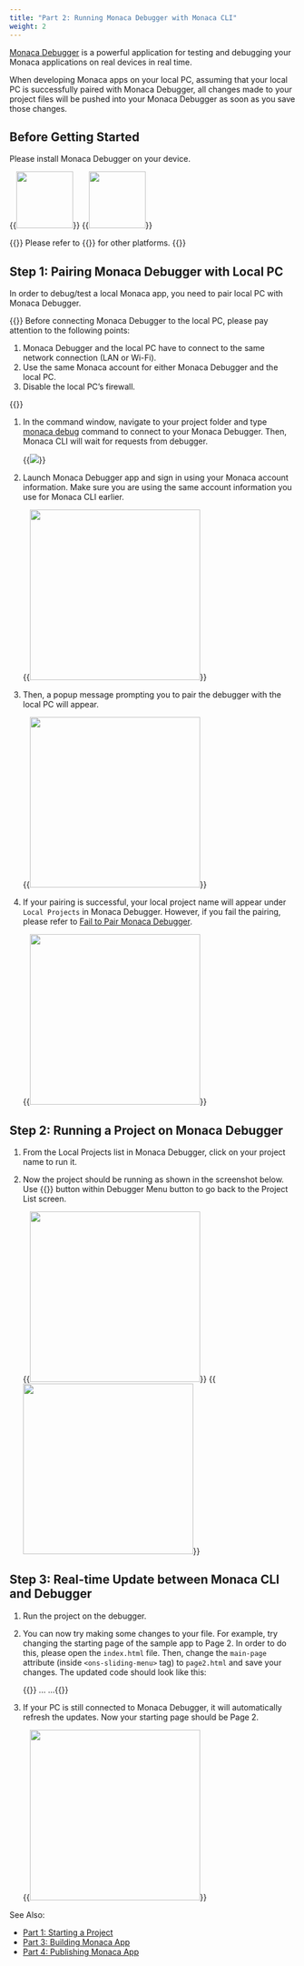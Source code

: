 ```yaml
---
title: "Part 2: Running Monaca Debugger with Monaca CLI"
weight: 2
---
```


[Monaca Debugger](/en/products_guide/debugger) is a powerful
application for testing and debugging your Monaca applications on real
devices in real time.

When developing Monaca apps on your local PC, assuming that your local
PC is successfully paired with Monaca Debugger, all changes made to your
project files will be pushed into your Monaca Debugger as soon as you
save those changes.

## Before Getting Started

Please install Monaca Debugger on your device.

{{<img src="/images/monaca_cli/tutorial/testing_debugging/App_Store.jpg" width="100" link="https://itunes.apple.com/us/app/monaca/id550941371?mt=8">}}
{{<img src="/images/monaca_cli/tutorial/testing_debugging/Google_play.png" width="100" link="https://play.google.com/store/apps/details?id=mobi.monaca.debugger&hl=en">}}

{{<note>}}
    Please refer to {{<link href="/en/products_guide/debugger/installation/" title="Monaca Debugger Installation">}} for other platforms.
{{</note>}}

## Step 1: Pairing Monaca Debugger with Local PC

In order to debug/test a local Monaca app, you need to pair local PC
with Monaca Debugger.

{{<note>}}
    Before connecting Monaca Debugger to the local PC, please pay attention
to the following points:
    <ol>
        <li>Monaca Debugger and the local PC have to connect to the same network connection (LAN or Wi-Fi).</li>
        <li>Use the same Monaca account for either Monaca Debugger and the local PC.</li>
        <li>Disable the local PC’s firewall.</li>
    </ol>
{{</note>}}

1. In the command window, navigate to your project folder and type [monaca debug](/en/products_guide/monaca_cli/cli_commands/#monaca-debug) command to connect to your Monaca Debugger. Then, Monaca CLI will wait for requests from debugger.

    {{<img src="/images/monaca_cli/tutorial/testing_debugging/3.png">}}

2.  Launch Monaca Debugger app and sign in using your Monaca account
    information. Make sure you are using the same account information
    you use for Monaca CLI earlier.

    {{<img src="/images/monaca_cli/tutorial/testing_debugging/1.png" width="300">}}

3.  Then, a popup message prompting you to pair the debugger with the
    local PC will appear.

    {{<img src="/images/monaca_cli/tutorial/testing_debugging/2.png" width="300">}}

4.  If your pairing is successful, your local project name will appear
    under `Local Projects` in Monaca Debugger. However, if you fail the
    pairing, please refer to [Fail to Pair Monaca Debugger](/en/products_guide/debugger/troubleshooting/#troubleshoot-pair).

    {{<img src="/images/monaca_cli/tutorial/testing_debugging/4.png" width="300">}}

## Step 2: Running a Project on Monaca Debugger

1.  From the Local Projects list in Monaca Debugger, click on your
    project name to run it.
2.  Now the project should be running as shown in the screenshot below.
    Use {{<guilabel name="Back">}} button within Debugger Menu button to go back to the
    Project List screen.

    {{<img src="/images/monaca_cli/tutorial/testing_debugging/5.png" width="300">}}
    {{<img src="/images/monaca_cli/tutorial/testing_debugging/6.png" width="300">}}

## Step 3: Real-time Update between Monaca CLI and Debugger

1.  Run the project on the debugger.
2.  You can now try making some changes to your file. For example, try
    changing the starting page of the sample app to Page 2. In order to
    do this, please open the `index.html` file. Then, change the
    `main-page` attribute (inside `<ons-sliding-menu>` tag) to
    `page2.html` and save your changes. The updated code should look
    like this:

    {{<highlight bash>}}
    ...
    <ons-sliding-menu
        var="app.slidingMenu"
        menu-page="menu.html"
        main-page="page2.html"
        side="left" type="overlay"
        max-slide-distance="200px">
    </ons-sliding-menu>
    ...{{</highlight>}}

3.  If your PC is still connected to Monaca Debugger, it will
    automatically refresh the updates. Now your starting page should be
    Page 2.

    {{<img src="/images/monaca_cli/tutorial/testing_debugging/7.png" width="300">}}

See Also:

- [Part 1: Starting a Project](../starting_project)
- [Part 3: Building Monaca App](../building_app)
- [Part 4: Publishing Monaca App](../publishing_app)
